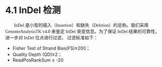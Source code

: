 # 4.1 InDel 检测

<font face="微软雅黑" >&emsp;&emsp;InDel 是小型的插入（Insertion）和缺失（Deletion）的总称。我们采用 GenomeAnalysisTK v4.0 来鉴定 InDel 突变信息。为了保证 InDel 结果的可靠性，进一步对 InDel 位点进行过滤， 过滤标准如下：</font><br />

- Fisher Test of Strand Bias(FS)≤200；
- Quality Depth (QD)≥2；
- ReadPosRankSum ≥ -20